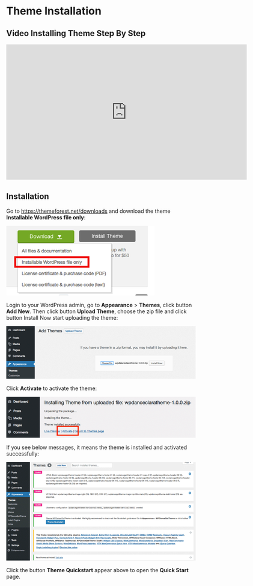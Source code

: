 # Theme Installation


## Video Installing Theme Step By Step

<iframe width="640" height="360" src="https://www.youtube.com/embed/W2sb7WRE8hI" frameborder="0" allowfullscreen></iframe>


## Installation

Go to <https://themeforest.net/downloads> and download the theme **Installable WordPress file only**:

![Download Installable WordPress file only](img/download-theme-only.png)



Login to your WordPress admin, go to **Appearance** > **Themes**, click button **Add New**. Then click button **Upload Theme**, choose the zip file and click button Install Now start uploading the theme:

![Upload theme](img/upload-theme.png)

Click **Activate** to activate the theme:

![Activate theme](img/activate-theme.png)

If you see below messages, it means the theme is installed and activated successfully:

![After theme activated](img/after-theme-activated.png)

Click the button **Theme Quickstart** appear above to open the **Quick Start** page.